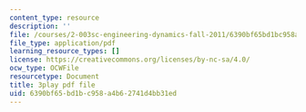 ```yaml
---
content_type: resource
description: ''
file: /courses/2-003sc-engineering-dynamics-fall-2011/6390bf65bd1bc958a4b62741d4bb31ed_Fo-Y6kEMURk.pdf
file_type: application/pdf
learning_resource_types: []
license: https://creativecommons.org/licenses/by-nc-sa/4.0/
ocw_type: OCWFile
resourcetype: Document
title: 3play pdf file
uid: 6390bf65-bd1b-c958-a4b6-2741d4bb31ed
---
```

